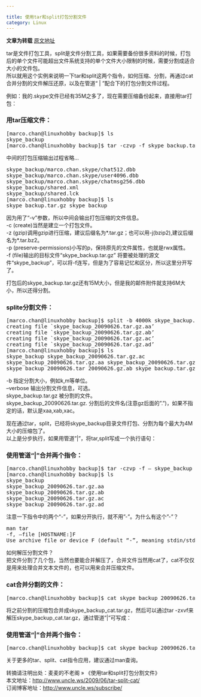 ```yaml
---

title: 使用tar和split打包分割文件
category: Linux
---
```


__文章为转载__ [原文地址](http://www.cnblogs.com/xiaouisme/archive/2011/05/25/2057435.html)

tar是文件打包工具，split是文件分割工具，如果需要备份很多资料的时候，打包后的单个文件可能超出文件系统支持的单个文件大小限制的时候，需要分割成适合大小的文件包。<br>
所以就用这个实例来说明一下tar和split这两个指令，如何压缩、分割，再通过cat合并分割的文件解压还原，以及在管道“ | ”配合下的打包分割文件过程。

例如：我的.skype文件已经有35M之多了，现在需要压缩备份起来，直接用tar打包：

### 用tar压缩文件：

<pre>
[marco.chan@linuxhobby backup]$ ls
skype_backup
[marco.chan@linuxhobby backup]$ tar -czvp -f skype_backup.tar.gz skype_backup
</pre>

中间的打包压缩输出过程省略…

<pre>
skype_backup/marco.chan.skype/chat512.dbb
skype_backup/marco.chan.skype/user4096.dbb
skype_backup/marco.chan.skype/chatmsg256.dbb
skype_backup/shared.xml
skype_backup/shared.lck
[marco.chan@linuxhobby backup]$ ls
skype_backup.tar.gz skype_backup
</pre>

因为用了“-v”参数，所以中间会输出打包压缩的文件信息。<br>
-c (create)当然是建立一个打包文件。<br>
-z (gzip)调用gzip进行压缩，建议后缀名为*.tar.gz；也可以用-j(bzip2),建议后缀名为*.tar.bz2。<br>
-p (preserve-permissions)小写的p，保持原先的文件属性，也就是rwx属性。<br>
-f (file)输出的目标文件“skype_backup.tar.gz” 将要被处理的源文件“skype_backup”，可以将-f连写，但是为了容易记忆和区分，所以这里分开写了。<br>

打包后的skype_backup.tar.gz还有15M大小，但是我的邮件附件就支持6M大小，所以还得分割。

### splite分割文件：

<pre>[marco.chan@linuxhobby backup]$ split -b 4000k skype_backup.tar.gz skype_backup_20090626.tar.gz. –verbose
creating file `skype_backup_20090626.tar.gz.aa’
creating file `skype_backup_20090626.tar.gz.ab’
creating file `skype_backup_20090626.tar.gz.ac’
creating file `skype_backup_20090626.tar.gz.ad’
[marco.chan@linuxhobby backup]$ ls
skype_backup skype_backup_20090626.tar.gz.ac
skype_backup_20090626.tar.gz.aa skype_backup_20090626.tar.gz.ad
skype_backup_20090626.tar_20090626.gz.ab skype_backup.tar.gz
</pre>

-b 指定分割大小，例如k,m等单位。<br>
–verbose 输出分割文件信息，可选。<br>
skype_backup.tar.gz 被分割的文件。<br>
skype_backup_20090626.tar.gz. 分割后的文件名(注意gz后面的”.”)，如果不指定的话，默认是xaa,xab,xac。

现在通过tar，split，已经将skype_backup目录文件打包、分割为每个最大为4M大小的压缩包了。<br>
以上是分步执行，如果用管道”|”，将tar,split写成一个执行语句：<br>

### 使用管道“|”合并两个指令：

<pre>
[marco.chan@linuxhobby backup]$ tar -czvp -f – skype_backup |split -b 4000k – skype_backup_20090626.tar.gz. –verbose
[marco.chan@linuxhobby backup]$ ls
skype_backup
skype_backup_20090626.tar.gz.aa
skype_backup_20090626.tar.gz.ab
skype_backup_20090626.tar.gz.ac
skype_backup_20090626.tar.gz.ad
</pre>

注意一下指令中的两个“-”，如果分开执行，就不用”-”。为什么有这个”-”？

<pre>
man tar
-f, –file [HOSTNAME:]F
Use archive file or device F (default “-”, meaning stdin/stdout). Note that “/dev/stdout” is not equivalent to “-”.Using “/dev/stdout” explicitly can lead to corrupted archive, especially when coupled with “-v”.
</pre>

如何解压分割文件？<br>
把文件分割了几个包，当然也要能合并解压了，合并文件当然用cat了，cat不仅仅是用来处理合并文本文件的，也可以用来合并压缩文件。<br>


### cat合并分割的文件：

<pre>
[marco.chan@linuxhobby backup]$ cat skype_backup_20090626.tar.gz.a* >skype_backup_cat.tar.gz
</pre>
将之前分割的压缩包合并成skype_backup_cat.tar.gz，然后可以通过tar -zxvf来解压skype_backup_cat.tar.gz，通过管道”|”可写成：

### 使用管道“|”合并两个指令：

<pre>
[marco.chan@linuxhobby backup]$ cat skype_backup_20090626.tar.gz.a* |tar -zxv
</pre>

关于更多的tar、split、cat指令应用，建议通过man查询。

转摘请注明出处：麦麦的不老阁 » 《使用tar和split打包分割文件》<br>
本文地址：http://www.uncle.ws/2009/06/tar-split-cat/<br>
订阅博客地址：http://www.uncle.ws/subscribe/<br>
